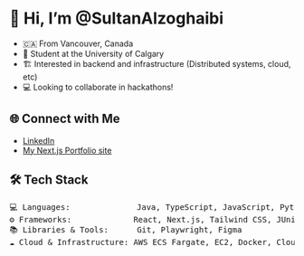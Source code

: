 # 👋 Hi, I’m @SultanAlzoghaibi  
- 🇨🇦 From Vancouver, Canada 
- 🏫 Student at the University of Calgary  
- 🏗️ Interested in backend and infrastructure (Distributed systems, cloud, etc) 
- 💻 Looking to collaborate in hackathons!  

## 🌐 Connect with Me  
- [LinkedIn](https://www.linkedin.com/in/sultan-alzoghaibi-3b99a0250/)  
- [My Next.js Portfolio site](https://sultan-alzoghaibi.com/)  

## 🛠️ Tech Stack   
<pre>
💻 Languages:              Java, TypeScript, JavaScript, Python, HTML/CSS, C, R
⚙️ Frameworks:             React, Next.js, Tailwind CSS, JUnit, Node.js, Motion
📚 Libraries & Tools:      Git, Playwright, Figma
☁️ Cloud & Infrastructure: AWS ECS Fargate, EC2, Docker, CloudWatch
</pre>
